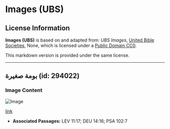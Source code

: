 # Images (UBS)

## License Information

**Images (UBS)** is based on and adapted from: _UBS Images_, [United Bible Societies](https://unitedbiblesocieties.org/), None, which is licensed under a [Public Domain CC0](https://creativecommons.org/public-domain/cc0/).

This markdown version is provided under the same license.



--------------------------------

## بومة صغيرة (id: 294022)

### Image Content

![Image](https://cdn.aquifer.bible/aquifer-content/resources/Media/WEB-0601_little_owl.jpg)

[link](https://cdn.aquifer.bible/aquifer-content/resources/Media/WEB-0601_little_owl.jpg)

* **Associated Passages:** LEV 11:17; DEU 14:16; PSA 102:7

